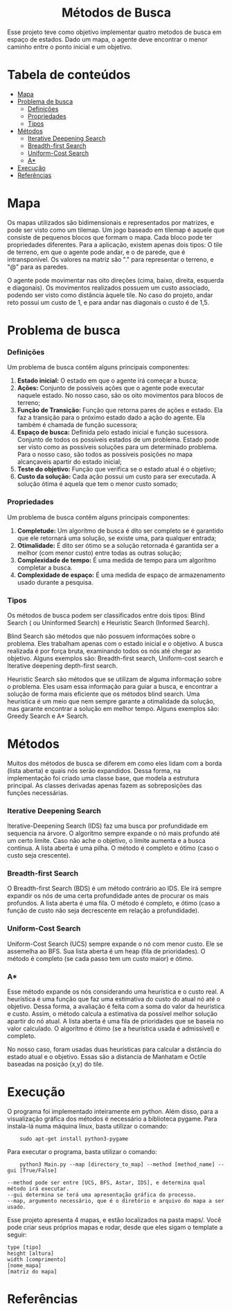 <h1 align="center">Métodos de Busca</h1>
<p align="left">	Esse projeto teve como objetivo implementar quatro metodos de busca em espaço de estados. Dado um mapa, o agente deve encontrar o menor caminho entre o ponto inicial e um objetivo.  </p>

Tabela de conteúdos
=================
<!--ts-->
   * [Mapa](#mapa)
   * [Problema de busca](#problemas-de-busca)
      * [Definições](#definicoes)
      * [Propriedades](#propriedades)
      * [Tipos](#tipos)
   * [Métodos](#metodos)
      * [Iterative Deepening Search](#ids)
      * [Breadth-first Search](#bfs)
      * [Uniform-Cost Search](#ucs)
      * [A*](#astar)
   * [Execução](#execucao)
   * [Referências](#referencias)
<!--te-->

<h1 align="" id="mapa"> Mapa </h1>
  <p align="left">
    Os mapas utilizados são bidimensionais e representados por matrizes, e pode ser visto como um tilemap. Um jogo baseado em tilemap é aquele que consiste de pequenos blocos que formam o mapa. Cada bloco pode ter propriedades diferentes. Para a aplicação, existem apenas dois tipos: O tile de terreno, em que o agente pode andar, e o de parede, que é intransponível. Os valores na matriz são "." para representar o terreno, e "@" para as paredes. 
  </p>
  
  <p align="left"> 
    O agente pode movimentar nas oito direções (cima, baixo, direita, esquerda e diagonais). Os movimentos realizados possuem um custo associado, podendo ser visto como distância àquele tile. No caso do projeto, andar reto possui um custo de 1, e para andar nas diagonais o custo é de 1,5. 
  </p>

<h1 align="" id="problemas-de-busca"> Problema de busca </h1>
  <h3 align="" id="definicoes"> Definições </h3>
    <p align="left"> 
      Um problema de busca contêm alguns principais componentes: 
    </p>
    <ol>
      <li><b>Estado inicial:</b> O estado em que o agente irá começar a busca;</li>
      <li><b>Ações:</b> Conjunto de possíveis ações que o agente pode executar naquele estado. No nosso caso, são os oito movimentos para blocos de terreno;</li>
      <li><b>Função de Transição:</b> Função que retorna pares de ações e estado. Ela faz a transição para o próximo estado dado a ação do agente. Ela também é chamada de função sucessora;</li>
      <li><b>Espaço de busca:</b> Definida pelo estado inicial e função sucessora. Conjunto de todos os possíveis estados de um problema. Estado pode ser visto como as possíveis soluções para um determinado problema. Para o nosso caso, são todos as possíveis posições no mapa alcançaveis apartir do estado inicial;</li>
      <li><b>Teste do objetivo:</b>  Função que verifica se o estado atual é o objetivo;</li>
      <li><b>Custo da solução:</b> Cada ação possui um custo para ser executada. A solução ótima é aquela que tem o menor custo somado;</li>
    </ol>
  <h3 align="" id="propriedades"> Propriedades </h3>
    <p align="left"> 
      Um problema de busca contêm alguns principais componentes: 
    </p>
    <ol>
      <li><b>Completude:</b> Um algorítmo de busca é dito ser completo se é garantido que ele retornará uma solução, se existe uma, para qualquer entrada;</li>
      <li><b>Otimalidade:</b> É dito ser ótimo se a solução retornada é garantida ser a melhor (com menor custo) entre todas as outras solução;</li>
      <li><b>Complexidade de tempo:</b>  É uma medida de tempo para um algorítmo completar a busca.</li>
      <li><b>Complexidade de espaço:</b> É uma medida de espaço de armazenamento usado durante a pesquisa.</li>
    </ol>
  <h3 align="" id="tipos"> Tipos </h3>
    <p align="left"> 
      Os métodos de busca podem ser classificados entre dois tipos: Blind Search ( ou Uninformed Search) e Heuristic Search (Informed Search).
    </p>    
    <p align="left"> 
      Blind Search são métodos que não possuem informações sobre o problema. Eles trabalham apenas com o estado inicial e o objetivo. A busca realizada é por força bruta, examinando todos os nós até chegar ao objetivo. Alguns exemplos são: Breadth-first search, Uniform-cost search e Iterative deepening depth-first search.
    </p>
    <p align="left"> 
      Heuristic Search são métodos que se utilizam de alguma informação sobre o problema. Eles usam essa informação para guiar a busca, e encontrar a solução de forma mais eficiente que os métodos blind search. Uma heurística é um meio que nem sempre garante a otimalidade da solução, mas garante encontrar a solução em melhor tempo. Alguns exemplos são: Greedy Search e A* Search.
    </p>

<h1 align="" id="metodos"> Métodos </h1>
  <p align="left"> 
    Muitos dos métodos de busca se diferem em como eles lidam com a borda (lista aberta) e quais nós serão expandidos. Dessa forma, na implementação foi criado uma classe base, que modela a estrutura principal. As classes derivadas apenas fazem as sobreposições das funções necessárias.
  </p>
  <h3 align="" id="ids"> Iterative Deepening Search </h3>
    <p align="left"> 
      Iterative-Deepening Search (IDS) faz uma busca por profundidade em sequencia na árvore. O algorítmo sempre expande o nó mais profundo até um certo limite. Caso não ache o objetivo, o limite aumenta e a busca continua. A lista aberta é uma pilha. O método é completo e ótimo (caso o custo seja crescente).
    </p>
  <h3 align="" id="bfs"> Breadth-first Search </h3>
    <p align="left"> 
      O Breadth-first Search (BDS) é um método contrário ao IDS. Ele irá sempre expandir os nós de uma certa profundidade antes de procurar os mais profundos. A lista aberta é uma fila. O método é completo, e ótimo (caso a função de custo não seja decrescente em relação a profundidade).
    </p>
  <h3 align="" id="ucs"> Uniform-Cost Search </h3>
    <p align="left"> 
      Uniform-Cost Search (UCS) sempre expande o nó com menor custo. Ele se assemelha ao BFS. Sua lista aberta é um heap (fila de prioridades). O método é completo (se cada passo tem um custo maior) e ótimo.
    </p>
  <h3 align="" id="astar"> A* </h3>
    <p align="left"> 
      Esse método expande os nós considerando uma heurística e o custo real. A heurística é uma função que faz uma estimativa do custo do atual nó até o objetivo. Dessa forma, a avaliação é feita com a soma do valor da heurística e custo. Assim, o método calcula a estimativa da possível melhor solução apartir do nó atual. A lista aberta é uma fila de prioridades que se baseia no valor calculado. O algorítmo é ótimo (se a heurística usada é admissível) e completo. 
    </p>
    <p align="left"> 
      No nosso caso, foram usadas duas heurísticas para calcular a distância do estado atual e o objetivo. Essas são a distancia de Manhatam e Octile baseadas na posição (x,y) do tile.    
    </p>

<h1 align="" id="execucao"> Execução </h1>
    <p align="left"> 
  	O programa foi implementado inteiramente em python. Além disso, para a visualização gráfica dos métodos é necessário a biblioteca pygame. Para instala-lá numa máquina linux, basta utilizar o comando:
    </p>
        
        sudo apt-get install python3-pygame
      
  <p align="left"> 
    Para executar o programa, basta utilizar o comando:
    </p>

        python3 Main.py --map [directory_to_map] --method [method_name] --gui [True/False]
        
    --method pode ser entre [UCS, BFS, Astar, IDS], e determina qual método irá executar. 
    --gui determina se terá uma apresentação gráfica do processo. 
    --map, argumento necessário, que é o diretório e arquivo do mapa a ser usado.
  <p align="left"> 
    Esse projeto apresenta 4 mapas, e estão localizados na pasta maps/. Você pode criar seus próprios mapas e rodar, desde que eles sigam o template a seguir:
    </p>
    
    type [tipo]
    height [altura]
    width [comprimento]
    [nome_mapa]
    [matriz do mapa]
<h1 align="" id="referencias"> Referências </h1>
